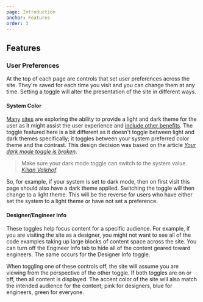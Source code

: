 ```yaml
---
page: Introduction
anchor: Features
order: 3
---
```


## Features

### User Preferences

At the top of each page are controls that set user preferences across the site. They're saved for each time you visit and you can change them at any time. Setting a toggle will alter the presentation of the site in different ways.

#### System Color
[Many](https://stackoverflow.blog/2020/03/31/building-dark-mode-on-stack-overflow/) [sites](https://medium.com/microsoft-design/designing-for-dark-mode-more-than-flipping-a-switch-c21fb38722d2) are exploring the ability to provide a light and dark theme for the user as it might assist the user experience and [include other benefits](https://www.nngroup.com/articles/dark-mode/). The toggle featured here is a bit different as it doesn't toggle between light and dark themes specifically; it toggles between your system preferred color theme and the contrast. This design decision was based on the article [_Your dark mode toggle is broken_](https://kilianvalkhof.com/2020/design/your-dark-mode-toggle-is-broken/).

> Make sure your dark mode toggle can switch to the system value. _[Kilian Valkhof](https://kilianvalkhof.com/)_

So, for example, if your system is set to dark mode, then on first visit this page should also have a dark theme applied. Switching the toggle will then change to a light theme. This will be the reverse for users who have either set the system to a light theme or have not set a preference.

#### Designer/Engineer Info
These toggles help focus content for a specific audience. For example, if you are visiting the site as a designer, you might not want to see all of the code examples taking up large blocks of content space across the site. You can turn off the Engineer Info tab to hide all of the content geared toward engineers. The same occurs for the Designer Info toggle.

When toggling one of these controls off, the site will assume you are viewing from the perspective of the other toggle. If both toggles are on or off, then all content is displayed. The accent color of the site will also match the intended audience for the content; pink for designers, blue for engineers, green for everyone.

